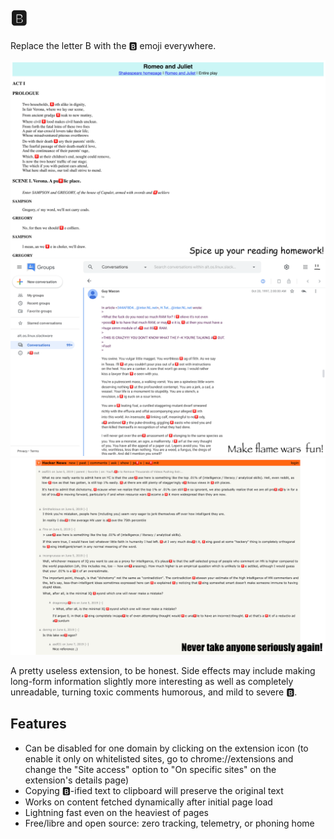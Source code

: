 # 🅱️

Replace the letter B with the 🅱️ emoji everywhere.

![Text of the beginning of Romeo and Juliet](./assets/shakespeare.png)
![Flame war on Usenet group alt.os.linux.slackware](./assets/flamewar.png)
![Hacker News commenter asserting own intelligence](./assets/hackernews.png)

A pretty useless extension, to be honest. Side effects may include making long-form information slightly more interesting as well as completely unreadable, turning toxic comments humorous, and mild to severe 🅱️.

## Features
- Can be disabled for one domain by clicking on the extension icon (to enable it only on whitelisted sites, go to chrome://extensions and change the "Site access" option to "On specific sites" on the extension's details page)
- Copying 🅱️-ified text to clipboard will preserve the original text
- Works on content fetched dynamically after initial page load
- Lightning fast even on the heaviest of pages
- Free/libre and open source: zero tracking, telemetry, or phoning home
